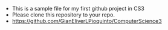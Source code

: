 - This is a sample file for my first github project in CS3
- Please clone this repository to your repo.
- https://github.com/GianEliverLPioquinto/ComputerScience3
